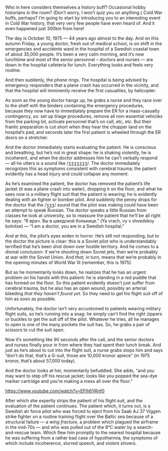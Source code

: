 Who in here considers themselves a history buff? Occasional hobby
historians in the room? (Don’t worry, I won’t quiz you on anything.)
Cold War buffs, perhaps? I’m going to start by introducing you to an
interesting event in Cold War history, that very very few people have
even heard of. And it even happened just 300km from here!


The day is October 10, 1975 — 44 years ago almost to the day. And on
this autumn Friday, a young doctor, fresh out of medical school, is on
shift in the emergencies and accidents ward in the hospital of a
Swedish coastal town of about 35,000 people. It’s been a very calm
morning, and it’s now lunchtime and most of the senior personnel –
doctors and nurses — are down in the hospital cafeteria for
lunch. Everything looks and feels very routine.


And then suddenly, the phone rings. The hospital is being advised by
emergency responders that a plane crash has occurred in the vicinity,
and that the hospital will imminently receive the first casualties,
by helicopter.


As soon as the young doctor hangs up, he grabs a nurse and they race
over to the shelf with the binders containing the emergency
procedures, because they now have to immediately prepare the ER for a
mass-casualty contingency, so: set up triage procedures, remove
all non-essential vehicles from the parking lot, activate personnel
that’s on call, etc, etc. But their frantic preparation is cut short
when they hear the chopper land on the hospital’s pad, and seconds
later the first patient is wheeled through the ER doors on a
stretcher.


And the doctor immediately starts evaluating the patient. He is
conscious and breathing, but he’s not in great shape: he is shaking
violently, he is incoherent, and when the doctor addresses him he
can’t verbally respond — all he utters is a sound like /ʒʒʒʒʒʒʒ/. The
doctor immediately recognizes this as symptoms consistent with
cerebral trauma; the patient evidently has a head injury and could
collapse any moment.


As he’s examined the patient, the doctor has removed the patient’s
life jacket (it was a plane crash into water), dropping it on the
floor, and what he sees now is a military flight suit that the patient
is wearing; he is evidently dealing with an fighter or bomber
pilot. And suddenly the penny drops for the doctor that the /ʒʒʒ/
sound that the pilot was making could have been an attempt to speak
Russian. The doctor speaks a little Russian from classes he took at
university, so to reassure the patient that he’ll be all right he
says: “Я врач. Вы в шведской больнице.” (Ya vrach, vy v shvedskoy
bolnitse) — “I am a doctor, you are in a Swedish hospital.”


And at this, the pilot’s eyes widen in horror. He’s still not
responding, but to the doctor the picture is clear: this is a Soviet
pilot who is understandably terrified that he’s been shot down over
hostile territory. And he comes to a dismal conclusion: if we’re
shooting down Soviet jets, then we’re probably at war with the Soviet
Union. And *that,* in turn, means that we’re probably in the opening
minutes of World War III (remember, this is 1975).


But as he momentarily looks down, he realizes that he has an urgent
problem on his hands with this patient: he is standing in a red puddle
that has formed on the floor. So this patient evidently doesn’t just
suffer from cerebral trauma, but he also has an open wound, possibly
an arterial bleeding _that they haven’t found yet._ So they need to
get his flight suit off of him as soon as possible.

Unfortunately, the doctor isn’t very accustomed to patients wearing
military flight suits, so he’s running into a snag: he simply can’t
find the right zippers or buckles to get the suit off of the
pilot. Whatever he tries, all he manages to open is one of the many
pockets the suit has. So, he grabs a pair of scissors to cut the suit
open.


Now it’s something like 90 seconds after the call, and the senior
doctors and nurses finally pour in from where they had spent their
lunch break. And just as he’s about to cut into the flight suit, a
nurse grabs stops him and says “don’t do that, that’s a G-suit, those
are 10,000 kronor apiece” (in 1975 kronor, that’s about 57,000 today).

And the doctor looks at her, momentarily befuddled. She adds, “and
you may want to step off his rescue jacket; looks like you popped the
sea-dye marker cartridge and you’re making a mess all over the floor.”

https://www.youtube.com/watch?v=EFlh61jRnf0

After which she expertly strips the patient of his flight suit, and
the evaluation of the patient continues. The patient which, it turns
out, is a Swedish air force pilot who was forced to eject from his
Saab AJ 37 Viggen strike fighter on a routine training flight over the
Baltic sea because of a structural failure — a _wing fracture,_ a
problem which plagued the airframe in the mid-70s — and who was pulled
out of the 8°C water by a search-and-rescue team. Which flew him
promptly to the nearest hospital because he was suffering from a
rather bad case of hypothermia, the symptoms of which include
incoherence, slurred speech, and violent shivers.

